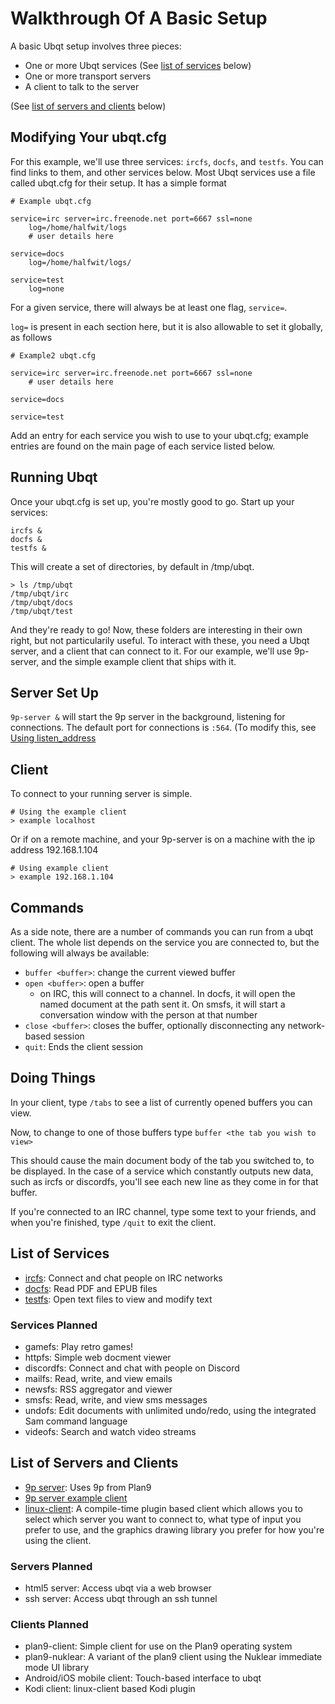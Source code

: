 # Walkthrough Of A Basic Setup

A basic Ubqt setup involves three pieces:
 - One or more Ubqt services (See [list of services](##list-of-services) below)
 - One or more transport servers
 - A client to talk to the server

(See [list of servers and clients](##list-of-servers-and-clients) below)

## Modifying Your ubqt.cfg

For this example, we'll use three services: `ircfs`, `docfs`, and `testfs`. You can find links to them, and other services below. 
Most Ubqt services use a file called ubqt.cfg for their setup. It has a simple format

```
# Example ubqt.cfg

service=irc server=irc.freenode.net port=6667 ssl=none
	log=/home/halfwit/logs
	# user details here

service=docs 
	log=/home/halfwit/logs/

service=test
	log=none
```

For a given service, there will always be at least one flag, `service=`.

`log=` is present in each section here, but it is also allowable to set it globally, as follows

```
# Example2 ubqt.cfg

service=irc server=irc.freenode.net port=6667 ssl=none
	# user details here

service=docs

service=test

```

Add an entry for each service you wish to use to your ubqt.cfg; example entries are found on the main page of each service listed below.

## Running Ubqt

Once your ubqt.cfg is set up, you're mostly good to go. Start up your services:

```
ircfs &
docfs &
testfs &
```

This will create a set of directories, by default in /tmp/ubqt.

```
> ls /tmp/ubqt
/tmp/ubqt/irc
/tmp/ubqt/docs
/tmp/ubqt/test
```

And they're ready to go! Now, these folders are interesting in their own right, but not particularily useful. To interact with these, you need a Ubqt server, and a client that can connect to it. For our example, we'll use 9p-server, and the simple example client that ships with it.

## Server Set Up

`9p-server &` will start the 9p server in the background, listening for connections. The default port for connections is `:564`. (To modify this, see [Using listen_address](using-listen-address.md)

## Client

To connect to your running server is simple.

```
# Using the example client
> example localhost
```

Or if on a remote machine, and your 9p-server is on a machine with the ip address 192.168.1.104

```
# Using example client
> example 192.168.1.104

```

## Commands

As a side note, there are a number of commands you can run from a ubqt client. The whole list depends on the service you are connected to, but the following will always be available:

 - `buffer <buffer>`: change the current viewed buffer
 - `open <buffer>`: open a buffer
   - on IRC, this will connect to a channel. In docfs, it will open the named document at the path sent it. On smsfs, it will start a conversation window with the person at that number
 - `close <buffer>`: closes the buffer, optionally disconnecting any network-based session
 - `quit`: Ends the client session

## Doing Things

In your client, type `/tabs` to see a list of currently opened buffers you can view.

Now, to change to one of those buffers type `buffer <the tab you wish to view>`

This should cause the main document body of the tab you switched to, to be displayed. In the case of a service which constantly outputs new data, such as ircfs or discordfs, you'll see each new line as they come in for that buffer.

If you're connected to an IRC channel, type some text to your friends, and when you're finished, type `/quit` to exit the client.

## List of Services

 - [ircfs](https://github.com/ubqt-systems/ircfs): Connect and chat people on IRC networks
 - [docfs](https://github.com/ubqt-systems/docfs): Read PDF and EPUB files
 - [testfs](https://github.com/ubqt-systems/testfs): Open text files to view and modify text

### Services Planned
 - gamefs: Play retro games!
 - httpfs: Simple web docment viewer
 - discordfs: Connect and chat with people on Discord
 - mailfs: Read, write, and view emails
 - newsfs: RSS aggregator and viewer
 - smsfs: Read, write, and view sms messages
 - undofs: Edit documents with unlimited undo/redo, using the integrated Sam command language 
 - videofs: Search and watch video streams

## List of Servers and Clients

 - [9p server](https://github.com/ubqt-systems/9p-server): Uses 9p from Plan9
 - [9p server example client](https://github.com/ubqt-systems/9p-server/client)
 - [linux-client](https://github.com/ubqt-systems/linux-client): A compile-time plugin based client which allows you to select which server you want to connect to, what type of input you prefer to use, and the graphics drawing library you prefer for how you're using the client.

### Servers Planned

 - html5 server: Access ubqt via a web browser
 - ssh server: Access ubqt through an ssh tunnel

### Clients Planned

 - plan9-client: Simple client for use on the Plan9 operating system
 - plan9-nuklear: A variant of the plan9 client using the Nuklear immediate mode UI library
 - Android/iOS mobile client: Touch-based interface to ubqt
 - Kodi client: linux-client based Kodi plugin

